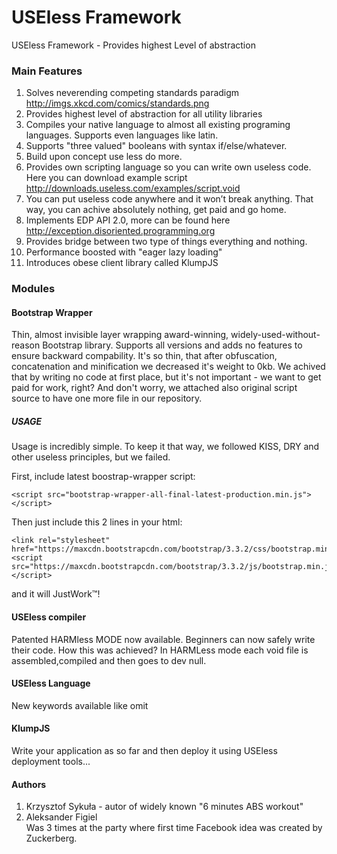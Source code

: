 # USEless Framework
USEless Framework - Provides highest Level of abstraction

### Main Features

1. Solves neverending competing standards paradigm http://imgs.xkcd.com/comics/standards.png
2. Provides highest level of abstraction for all utility libraries
3. Compiles your native language to almost all existing programing languages. Supports even languages like latin.
4. Supports "three valued" booleans with syntax if/else/whatever.
5. Build upon concept use less do more.
6. Provides own scripting language so you can write own useless code. Here you can download example script http://downloads.useless.com/examples/script.void
7. You can put useless code anywhere and it won’t break anything. That way, you can achive absolutely nothing, get paid and go home.
8. Implements EDP API 2.0, more can be found here http://exception.disoriented.programming.org
9. Provides bridge between two type of things everything and nothing.
10. Performance boosted with "eager lazy loading"
11. Introduces obese client library called KlumpJS

### Modules

#### Bootstrap Wrapper

Thin, almost invisible layer wrapping award-winning, widely-used-without-reason Bootstrap library. Supports all versions and adds no features to ensure backward compability. It's so thin, that after obfuscation, concatenation and minification we decreased it's weight to 0kb. We achived that by writing no code at first place, but it's not important - we want to get paid for work, right? And don't worry, we attached also original script source to have one more file in our repository.

##### USAGE
Usage is incredibly simple. To keep it that way, we followed KISS, DRY and other useless principles, but we failed.  

First, include latest boostrap-wrapper script:
```
<script src="bootstrap-wrapper-all-final-latest-production.min.js"></script>
```

Then just include this 2 lines in your html:
```
<link rel="stylesheet" href="https://maxcdn.bootstrapcdn.com/bootstrap/3.3.2/css/bootstrap.min.css">
<script src="https://maxcdn.bootstrapcdn.com/bootstrap/3.3.2/js/bootstrap.min.js"></script>
```

and it will JustWork&#8482;!

#### USEless compiler

Patented HARMless MODE now available. Beginners can now safely write their code. How this was achieved? In HARMLess mode each void file is assembled,compiled and then goes to dev null.

#### USEless Language

New keywords available like omit

#### KlumpJS

Write your application as so far and then deploy it using USEless deployment tools...



#### Authors

1. Krzysztof Sykuła - autor of widely known "6 minutes ABS workout"
2. Aleksander Figiel  
Was 3 times at the party where first time Facebook idea was created by Zuckerberg.

